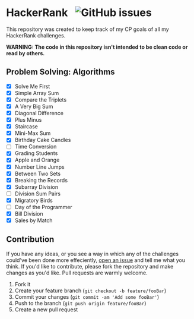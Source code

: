 # HackerRank &nbsp; ![GitHub issues](https://img.shields.io/github/issues/Codedreamer06/HackerRank)

This repository was created to keep track of my CP goals of all my HackerRank challenges.

**WARNING: The code in this repository isn't intended to be clean code or read by others.**

## Problem Solving: Algorithms

- [x] Solve Me First
- [x] Simple Array Sum
- [x] Compare the Triplets
- [x] A Very Big Sum
- [x] Diagonal Difference
- [x] Plus Minus
- [x] Staircase
- [x] Mini-Max Sum
- [x] Birthday Cake Candles
- [ ] Time Conversion
- [x] Grading Students
- [x] Apple and Orange
- [x] Number Line Jumps
- [x] Between Two Sets
- [x] Breaking the Records
- [x] Subarray Division
- [ ] Division Sum Pairs
- [x] Migratory Birds
- [ ] Day of the Programmer
- [x] Bill Division
- [x] Sales by Match

## Contribution

If you have any ideas, or you see a way in which any of the challenges could've been done more effeciently, [open an issue](https://github.com/CodeDreamer06/HackerRank/issues/new) and tell me what you think. If you'd like to contribute, please fork the repository and make changes as you'd like. Pull requests are warmly welcome.

1. Fork it
2. Create your feature branch (`git checkout -b feature/fooBar`)
3. Commit your changes (`git commit -am 'Add some fooBar'`)
4. Push to the branch (`git push origin feature/fooBar`)
5. Create a new pull request
